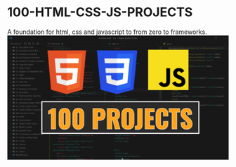# 100-HTML-CSS-JS-PROJECTS
A foundation for html, css and javascript to from zero to frameworks.
![100 HTML- CSS- JS](https://github.com/CodeWithAltech/100-HTML-CSS-JS-PROJECTS/blob/main/thumb.png?raw=true)
